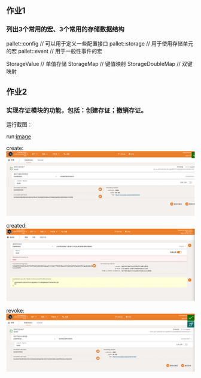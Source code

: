 
## 作业1
### 列出3个常用的宏、3个常用的存储数据结构

pallet::config // 可以用于定义一些配置接口
pallet::storage // 用于使用存储单元的宏
pallet::event // 用于一般性事件的宏

StorageValue // 单值存储
StorageMap // 键值映射
StorageDoubleMap // 双键映射


## 作业2
### 实现存证模块的功能，包括：创建存证；撤销存证。


运行截图：

run:[image](https://github.com/weartist/solution/blob/main/solution_05/static/run.png)

create:![image](https://github.com/weartist/solution/blob/main/solution_05/static/create.png)

created:![image](https://github.com/weartist/solution/blob/main/solution_05/static/created.png)

revoke:![image](https://github.com/weartist/solution/blob/main/solution_05/static/revoke.png)